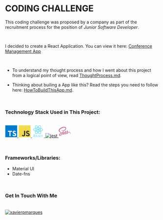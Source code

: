 # CODING CHALLENGE

This coding challenge was proposed by a company as part of the recruitment process for the position of *Junior Software Developer*. 

<br> 

I decided to create a React Application. You can view it here: [Conference Management App](https://conference-track-managem-7e406.web.app/)

<br>

- To understand my thought process and how I went about this project from a logical point of view, read [ThoughtProcess.md](./ThoughtProcess.md).

- Thinking about builing a App like this? Read the steps you need to follow here: [HowToBuildThisApp.md](./HowToBuildThisApp.md).

<br>

### Technology Stack Used in This Project:
<br>
<a href="https://www.typescriptlang.org/" target="_blank"> <img src="https://raw.githubusercontent.com/devicons/devicon/master/icons/typescript/typescript-original.svg" alt="typescript" width="40" height="40"/> <a href="https://developer.mozilla.org/en-US/docs/Web/JavaScript" target="_blank"> <img src="https://raw.githubusercontent.com/devicons/devicon/master/icons/javascript/javascript-original.svg" alt="javascript" width="40" height="40"/> 
<a href="https://reactjs.org/" target="_blank"> <img src="https://raw.githubusercontent.com/devicons/devicon/master/icons/react/react-original-wordmark.svg" alt="react" width="40" height="40"/> </a><a href="https://jestjs.io" target="_blank"> <img src="https://www.vectorlogo.zone/logos/jestjsio/jestjsio-icon.svg" alt="jest" width="40" height="40"/> </a>
<a href="https://sass-lang.com" target="_blank"> <img src="https://raw.githubusercontent.com/devicons/devicon/master/icons/sass/sass-original.svg" alt="sass" width="40" height="40"/> </a>
</p>

<br>

### Frameworks/Libraries:

- Material UI
- Date-fns 

<br>

### Get In Touch With Me
<br>
<a href="https://linkedin.com/in/xavierpmarques" target="blank"><img align="center" src="https://raw.githubusercontent.com/rahuldkjain/github-profile-readme-generator/master/src/images/icons/Social/linked-in-alt.svg" alt="xavierpmarques" height="30" width="40" /></a>

